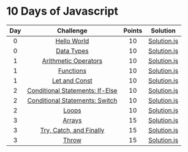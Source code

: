 # 10 Days of Javascript

| Day |                                                          Challenge                                                         | Points |                                                                                          Solution                                                                                         |
|:---:|:--------------------------------------------------------------------------------------------------------------------------:|:------:|:-----------------------------------------------------------------------------------------------------------------------------------------------------------------------------------------:|
|  0  | [Hello World](https://www.hackerrank.com/challenges/js10-hello-world/problem)                                       |   10   | [Solution.js](https://github.com/rutujar/HackerRank-solutions/blob/master/10%20Days%20of%20Javascript/Day%200/Helloworld.js)                                              |
|  0  | [Data Types](https://www.hackerrank.com/challenges/js10-data-types/problem)                                                   |   10   | [Solution.js](https://github.com/rutujar/HackerRank-solutions/blob/master/10%20Days%20of%20Javascript/Day%200/DataTypes.js)                                                     |
|  1  | [Arithmetic Operators](https://www.hackerrank.com/challenges/js10-arithmetic-operators/problem)                                                           |   10   | [Solution.js](https://github.com/rutujar/HackerRank-solutions/blob/master/10%20Days%20of%20Javascript/Day%201/Arithmetic_operators.js)                                                         |
|  1  | [Functions](https://www.hackerrank.com/challenges/js10-function/problem)                                       |   10   | [Solution.js](https://github.com/rutujar/HackerRank-solutions/blob/master/10%20Days%20of%20Javascript/Day%201/Functions.js)                                               |
|  1  | [Let and Const](https://www.hackerrank.com/challenges/js10-let-and-const/problem)                                         |   10   | [Solution.js](https://github.com/rutujar/HackerRank-solutions/blob/master/10%20Days%20of%20Javascript/Day%201/Let_and_Const.js)                                                |
|  2  | [Conditional Statements: If-Else](https://www.hackerrank.com/challenges/js10-if-else/problem)                                                       |   10   | [Solution.js](https://github.com/rutujar/HackerRank-solutions/blob/master/10%20Days%20of%20Javascript/Day%202/Conditional_Statement_if_else.js)                                                       |
|  2  | [Conditional Statements: Switch](https://www.hackerrank.com/challenges/js10-switch/problem)                                                               |   10   | [Solution.js](https://github.com/rutujar/HackerRank-solutions/blob/master/10%20Days%20of%20Javascript/Day%202/Conditional_Statement_switch.js)                                                               |
|  2  | [Loops](https://www.hackerrank.com/challenges/js10-loops/problem)                                              |   10   | [Solution.js](https://github.com/rutujar/HackerRank-solutions/blob/master/10%20Days%20of%20Javascript/Day%202/loops.js)                                              |
|  3  | [Arrays](https://www.hackerrank.com/challenges/js10-arrays/problem)                                                 |   15   | [Solution.js](https://github.com/rutujar/HackerRank-solutions/blob/master/10%20Days%20of%20Javascript/Day%203/Arrays.js)                                                 |
|  3  | [Try, Catch, and Finally](https://www.hackerrank.com/challenges/js10-try-catch-and-finally/problem)                                                  |   15   | [Solution.js](https://github.com/rutujar/HackerRank-solutions/blob/master/10%20Days%20of%20Javascript/Day%203/try_catch_and_finally.js)                                                  |
|  3  | [Throw](https://www.hackerrank.com/challenges/js10-throw/problem)                                                         |   15   | [Solution.js](https://github.com/rutujar/HackerRank-solutions/blob/master/10%20Days%20of%20Javascript/Day%203/Throw.js)                                                         |
